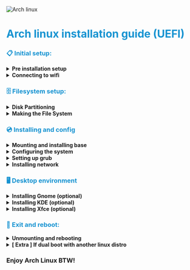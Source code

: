 ![Arch linux](logo.png)

<h1 style="color:#1793d1">Arch linux installation guide (UEFI)</h1>

<h3 style="color:#1793d1">📋 Initial setup:</h3>

<details>
  <summary>
    <strong>Pre installation setup</strong>
  </summary>

- `ls /usr/share/kbd/keymaps/**/*.map.gz | less` _list all the keymaps_
- default is `us` in case you want to change keymaps do `loadkeyes de-latin1` _example_
- `timedatectl set-ntp true` _enable ntp_
- `timedatectl status` _check ntp status_

</details>

<details>
  <summary>
    <strong>Connecting to wifi</strong>
  </summary>

You can check if you have internet connection by pining any ip address.

- `iwctl` _gets into the wifi iterface_
- `help` _to see available commands_
- `device list` _to see the available devices_
- `station` _< device > scan_
- `station < device > get-networks` _gets all the networks_
- (Connect on your prefered network)
- `station < device > connect < name >` _then input password_
- `station < device > show` _to see if you are connected_
- `exit`
- `ping archlinux.org` _to check if you are connected_

- These ones helped when wifi does not work
  - `rfkill unblock wifi` _See if wifi is being blocked_
  - `ip link setup wlan0 up` _Wlan0 being the wifi interface_
  - `systemctl enable --now dhclient@wlan0.service` _Enable a dhclient for the interface_

</details>

<h3 style="color:#1793d1">️🗄️️ Filesystem setup:</h3>

<details>
  <summary>
    <strong>Disk Partitioning</strong>
  </summary>

#### Creating the partitions

- `fdisk -l` _to list all the drives_
- `fdisk /dev/sda` _to partition our drive remember flag `m` for help_
- `g` _to create a gpt partition table_
- `n` _to create a new partition_
- `1` _to create a partition 1 (limit 128)_
- `Enter` _to go with default first sector_
- `+550M` _550M for EFI Partition_
- `n` _to create a new partition_
- `2` _to create a partition 2 (limit 128)_
- `Enter` _to go with default first sector_
- `+2G` _2G for Swap partition_
- `n` _to create a new partition_
- `3` _to create a partition 3 (limit 128)_
- `Enter` _to go with default first sector_
- `Enter` _to go with remaining space_

#### Changing partition types

- `t` _to change partition type `L` to list_
- `1` _to select partition 1_
- `1` _to change to EFI partition_
- `t` _to change partition type `L` to list_
- `2` _to select partition 2_
- `19` _to change to Linux Swap partition_
- `w` _to write all previous changes_

> _Note:_ Partition 3 is already Linux File System by default

</details>

<details>
  <summary>
    <strong>Making the File System</strong>
  </summary>

- `mkfs.fat -F32 /dev/sda1` _to make the EFI partition_
- `mkswap /dev/sda2` _to make the swap partition_
- `swapon /dev/sda2` _to activate the swap partition_
- `mkfs.ext4 /dev/sda3` _to make the Linux File System partition_

</details>

<h3 style="color:#1793d1">💿 Installing and config</h3>

<details>
  <summary>
    <strong>Mounting and installing base</strong>
  </summary>

- `mount /dev/sda3 /mnt` _to mount the Linux File System partition_
- `pacstrap /mnt base linux linux-firmware` _to install base_
- `genfstab -U /mnt >> /mnt/etc/fstab` _to create fstab_
- `arch-chroot /mnt` _to enter the new system_
</details>

<details>
  <summary>
    <strong>Configuring the system</strong>
  </summary>

- `ln -sf /usr/share/zoneinfo/Europe/Amsterdam /etc/localtime` _to set the timezone_
- `hwclock --systohc` _to set the hardware clock_

  > Uncomment your locale lines in `/etc/locale.gen`

- `pacman -S nano` _to install nano_
- `nano /etc/locale.gen` _to edit the locale_
- _uncomment the lines (en_US-UTF-8)_
- `locale-gen` _to generate the locale_
- `nano /etc/hostname` _to set the hostname (set the name you want)_
- `nano /etc/hosts` _to set the hosts (set the ip address you want)_
  Recommened list to hosts:

  - 127.0.0.1 localhost
  - ::1 localhost
  - 127.0.1.1 < hostname >.localdomain < hostname >

- `passwd` _to set the root password_
- `useradd -m < username > _to create your user_
- `passwd < username >` _to set the password_
- `usermod -aG wheel,audio,video,optical,power,storage,scanner < username >` _to add the user to the groups_
- `pacman -S sudo` _to install sudo_
- `EDITOR=nano visudo` _to edit the sudoers file_
  > Find the line to uncomment the %wheel group

</details>

<details>
 <summary>
   <strong>Setting up grub</strong>
  </summary>

- `pacman -S grub` _to install grub_
- `pacman -S efibootmgr dosfstools os-prober mtools` _to install the needed packages_
- `mkdir /boot/efi` _to create the efi directory_
- `mount /dev/sda1 /boot/efi` _to mount the efi partition_
- `grub-install --target=x86_64-efi --bootloader-id=grub_uefi --recheck` _to install grub_
- `grub-mkconfig -o /boot/grub/grub.cfg` _to create the grub.cfg file_
</details>

<details>
  <summary>
    <strong>Installing network</strong>
  </summary>

- `pacman -S networkmanager` _to install networkmanager_
- `systemctl enable NetworkManager` _to enable networkmanager_
</details>

<h3 style="color:#1793d1">🖥️ Desktop environment</h3>

<details>
  <summary>
    <strong>Installing Gnome (optional)</strong>
  </summary>

- `pacman -S xorg gnome gnome-shell gdm` _to install gnome_
- `systemctl enable gdm` _to enable gdm_
</details>

<details>
  <summary>
    <strong>Installing KDE (optional)</strong>
  </summary>

- `pacman -S xorg plasma kde-applications sddm` _to install kde_
- `systemctl enable sddm` _to enable sddm_
</details>

<details>
  <summary>
    <strong>Installing Xfce (optional)</strong>
  </summary>

- `pacman -S xfce4 xfce4-goodies` _to install xfce_
</details>

<h3 style="color:#1793d1">👋 Exit and reboot:</h3>

<details>
  <summary>
    <strong>Unmounting and rebooting</strong>
  </summary>

- `exit` _to exit arch chroot_
- `umount -l /mnt` _to unmount the partition_
- `reboot` _to reboot_
</details>

<details> 
  <summary>
    <strong>[ Extra ] If dual boot with another linux distro</strong>
  </summary>

> Example stepts to install arch linux along an existing Ubuntu:
[Tutorial](https://www.linuxandubuntu.com/home/dual-boot-ubuntu-and-arch-linux#:~:text=%E2%80%8BInstall%20Ubuntu%2016.10&text=Alternatively%2C%20you%20could%20use%20etcher,till%20it%20completes%20and%20Voila!)

1. Burn the image onto a pendrive

2. Format your partition beforehand using GParted or similar partitioning tool (You only require one ext4 partition)

3. Remember the partition name (/dev/sdX) for your new partition and your swap

4. Boot onto Arch Linux, you get a terminal. Follow the steps in the wiki to set up your network etc.

5. Skip partitioning, jump to mounting

6. Again continue following the steps till grub config. Don't perform and grub config (as you already have grub with Ubuntu)

7. Just boot into Ubuntu and run $sudo update-grub

8. Reboot and boot into Arch

9. Install Xorg, graphic drivers and a Desktop Environment

</details>

### Enjoy Arch Linux BTW!
